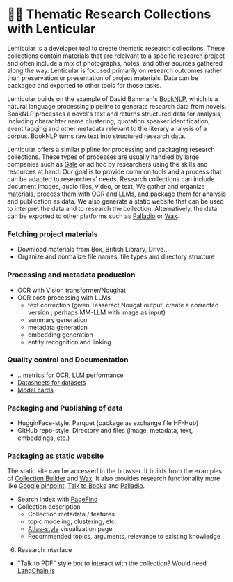 # 😶‍🌫️ Thematic Research Collections with Lenticular

Lenticular is a developer tool to create thematic research collections. These collections contain materials that are relelvant to a specific research project and often include a mix of photographs, notes, and other sources gathered along the way. Lenticular is focused primarily on research outcomes rather than preservation or presentation of project materials. Data can be packaged and exported to other tools for those tasks. 

Lenticular builds on the example of David Bamman's [BookNLP](https://github.com/booknlp/booknlp), which is a natural language processing pipeline to generate research data from novels. BookNLP processes a novel's text and returns structured data for analysis, including charachter name clustering, quotation speaker identification, event tagging and other metadata relevant to the literary analysis of a corpus. BookNLP turns raw text into structured research data. 

Lenticular offers a similar pipline for processing and packaging research collections. These types of processes are usually handled by large companies such as [Gale](https://www.gale.com/intl/archives-explored/behind-the-scenes/creating-a-digital-archive-technical) or ad hoc by researchers using the skills and resources at hand. Our goal is to provide common tools and a process that can be adapted to researchers' needs. Research collections can include document images, audio files, video, or text. We gather and organize materials, process them with OCR and LLMs, and package them for analysis and publication as data. We also generate a static website that can be used to interpret the data and to research the collection. Alternatively, the data can be exported to other platforms such as [Palladio](https://hdlab.stanford.edu/palladio/) or [Wax](https://minicomp.github.io/wax/).


### Fetching project materials
- Download materials from Box, British Library, Drive...
- Organize and normalize file names, file types and directory structure

### Processing and metadata production
- OCR with Vision transformer/Noughat 
- OCR post-processing with LLMs
  - text correction (given Tesseract,Nougat output, create a corrected version ; perhaps MM-LLM with image as input)
  - summary generation
  - metadata generation
  - embedding generation 
  - entity recognition and linking 
### Quality control and Documentation
  - ...metrics for OCR, LLM performance
  - [Datasheets for datasets](https://arxiv.org/abs/1803.09010)
  - [Model cards](https://huggingface.co/docs/hub/model-cards)
### Packaging and Publishing of data 
- HugginFace-style. Parquet (package as exchange file HF-Hub)
- GitHub repo-style. Directory and files (image, metadata, text, embeddings, etc.)

### Packaging as static website 
The static site can be accessed in the browser. It builds from the examples of [Collection Builder](https://collectionbuilder.github.io/) and [Wax](https://minicomp.github.io/wax/). It also provides research functionality more like [Google pinpoint](https://journaliststudio.google.com/pinpoint/about), [Talk to Books](https://books.google.com/talktobooks/) and [Palladio](https://hdlab.stanford.edu/palladio/).
-  Search Index with [PageFind](https://pagefind.app/)
- Collection description
  - Collection metadata / features
  - topic modeling, clustering, etc.
  - [Atlas-style](https://atlas.nomic.ai/) visualization page
  - Recommended topics, arguments, relevance to existing knowledge
6. Research interface
  - "Talk to PDF" style bot to interact with the collection? Would need [LangChain.js](https://js.langchain.com/docs/get_started/introduction) 
